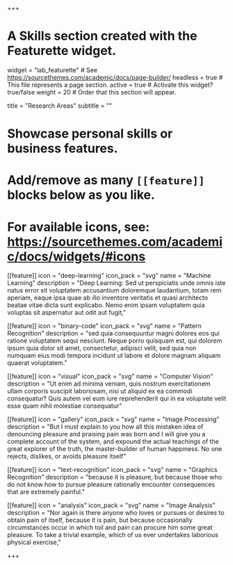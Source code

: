 +++
# A Skills section created with the Featurette widget.
widget = "lab_featurette"  # See https://sourcethemes.com/academic/docs/page-builder/
headless = true  # This file represents a page section.
active = true  # Activate this widget? true/false
weight = 20  # Order that this section will appear.

title = "Research Areas"
subtitle = ""

# Showcase personal skills or business features.
# 
# Add/remove as many `[[feature]]` blocks below as you like.
# 
# For available icons, see: https://sourcethemes.com/academic/docs/widgets/#icons

[[feature]]
  icon = "deep-learning"
  icon_pack = "svg"
  name = "Machine Learning"
  description = "Deep Learning: Sed ut perspiciatis unde omnis iste natus error sit voluptatem accusantium doloremque laudantium, totam rem aperiam, eaque ipsa quae ab illo inventore veritatis et quasi architecto beatae vitae dicta sunt explicabo. Nemo enim ipsam voluptatem quia voluptas sit aspernatur aut odit aut fugit,"
  
[[feature]]
  icon = "binary-code"
  icon_pack = "svg"
  name = "Pattern Recognition"
  description = "sed quia consequuntur magni dolores eos qui ratione voluptatem sequi nesciunt. Neque porro quisquam est, qui dolorem ipsum quia dolor sit amet, consectetur, adipisci velit, sed quia non numquam eius modi tempora incidunt ut labore et dolore magnam aliquam quaerat voluptatem."  
  
[[feature]]
  icon = "visual"
  icon_pack = "svg"
  name = "Computer Vision"
  description = "Ut enim ad minima veniam, quis nostrum exercitationem ullam corporis suscipit laboriosam, nisi ut aliquid ex ea commodi consequatur? Quis autem vel eum iure reprehenderit qui in ea voluptate velit esse quam nihil molestiae consequatur"

[[feature]]
  icon = "gallery"
  icon_pack = "svg"
  name = "Image Processing"
  description = "But I must explain to you how all this mistaken idea of denouncing pleasure and praising pain was born and I will give you a complete account of the system, and expound the actual teachings of the great explorer of the truth, the master-builder of human happiness. No one rejects, dislikes, or avoids pleasure itself"

[[feature]]
  icon = "text-recognition"
  icon_pack = "svg"
  name = "Graphics Recognition"
  description = "because it is pleasure, but because those who do not know how to pursue pleasure rationally encounter consequences that are extremely painful."

[[feature]]
  icon = "analysis"
  icon_pack = "svg"
  name = "Image Analysis"
  description = "Nor again is there anyone who loves or pursues or desires to obtain pain of itself, because it is pain, but because occasionally circumstances occur in which toil and pain can procure him some great pleasure. To take a trivial example, which of us ever undertakes laborious physical exercise,"


+++
